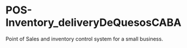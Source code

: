 # POS-Inventory_deliveryDeQuesosCABA
Point of Sales and inventory control system for a small business.
